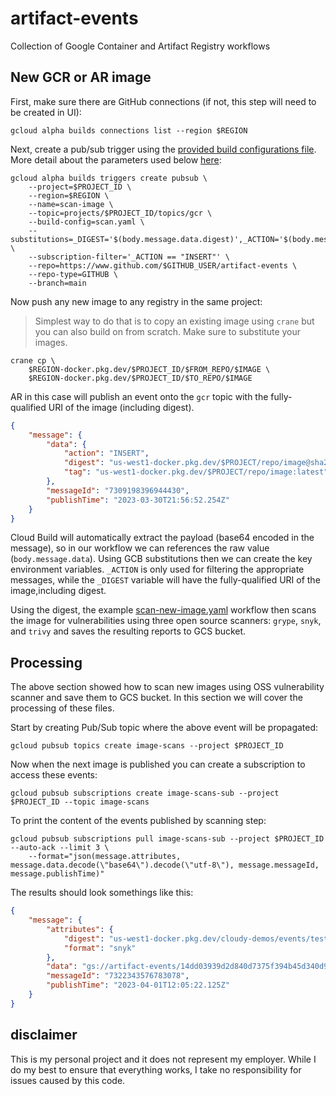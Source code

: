 # artifact-events

Collection of Google Container and Artifact Registry workflows 

## New GCR or AR image 

First, make sure there are GitHub connections (if not, this step will need to be created in UI):

```shell
gcloud alpha builds connections list --region $REGION
```

Next, create a pub/sub trigger using the [provided  build configurations file](scan-new-image.yaml). More detail about the parameters used below [here](https://cloud.google.com/build/docs/automate-builds-pubsub-events):

```shell
gcloud alpha builds triggers create pubsub \
    --project=$PROJECT_ID \
    --region=$REGION \
    --name=scan-image \
    --topic=projects/$PROJECT_ID/topics/gcr \
    --build-config=scan.yaml \
    --substitutions=_DIGEST='$(body.message.data.digest)',_ACTION='$(body.message.data.action)',_SNYK_TOKEN=$SNYK_TOKEN,_BUCKET=$BUCKET \
    --subscription-filter='_ACTION == "INSERT"' \
    --repo=https://www.github.com/$GITHUB_USER/artifact-events \
    --repo-type=GITHUB \
    --branch=main
```

Now push any new image to any registry in the same project: 

> Simplest way to do that is to copy an existing image using `crane` but you can also build on from scratch. Make sure to substitute your images.

```shell
crane cp \
    $REGION-docker.pkg.dev/$PROJECT_ID/$FROM_REPO/$IMAGE \
    $REGION-docker.pkg.dev/$PROJECT_ID/$TO_REPO/$IMAGE
```

AR in this case will publish an event onto the `gcr` topic with the fully-qualified URI of the image (including digest). 

```json
{
    "message": {
        "data": {
            "action": "INSERT", 
            "digest": "us-west1-docker.pkg.dev/$PROJECT/repo/image@sha256:54bc0fead59f304f1727280c3b520aeea7b9e6fd405b7a6ee1dddc8d78044516", 
            "tag": "us-west1-docker.pkg.dev/$PROJECT/repo/image:latest"
        },
        "messageId": "7309198396944430",
        "publishTime": "2023-03-30T21:56:52.254Z"
    }
}
```

Cloud Build will automatically extract the payload (base64 encoded in the message), so in our workflow we can references the raw value (`body.message.data`). Using GCB substitutions then we can create the key environment variables. `_ACTION` is only used for filtering the appropriate messages, while the `_DIGEST` variable will have the fully-qualified URI of the image,including digest.

Using the digest, the example [scan-new-image.yaml](scan-new-image.yaml) workflow then scans the image for vulnerabilities using three open source scanners: `grype`, `snyk`, and `trivy` and saves the resulting reports to GCS bucket.

## Processing 

The above section showed how to scan new images using OSS vulnerability scanner and save them to GCS bucket. In this section we will cover the processing of these files. 

Start by creating Pub/Sub topic where the above event will be propagated: 

```shell
gcloud pubsub topics create image-scans --project $PROJECT_ID
```

Now when the next image is published you can create a subscription to access these events:

```shell
gcloud pubsub subscriptions create image-scans-sub --project $PROJECT_ID --topic image-scans
```

To print the content of the events published by scanning step:

```shell
gcloud pubsub subscriptions pull image-scans-sub --project $PROJECT_ID --auto-ack --limit 3 \
    --format="json(message.attributes, message.data.decode(\"base64\").decode(\"utf-8\"), message.messageId, message.publishTime)"
```

The results should look somethings like this:

```json
{
    "message": {
        "attributes": {
            "digest": "us-west1-docker.pkg.dev/cloudy-demos/events/test32@sha256:14dd03939d2d840d7375f394b45d340d95fba8e25070612ac2883eacd7f93a55",
            "format": "snyk"
        },
        "data": "gs://artifact-events/14dd03939d2d840d7375f394b45d340d95fba8e25070612ac2883eacd7f93a55-snyk.json",
        "messageId": "7322343576783078",
        "publishTime": "2023-04-01T12:05:22.125Z"
    }
}
```

## disclaimer

This is my personal project and it does not represent my employer. While I do my best to ensure that everything works, I take no responsibility for issues caused by this code.

